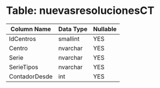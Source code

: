 # Table: nuevasresolucionesCT

| Column Name | Data Type | Nullable |
|-------------|-----------|----------|
| IdCentros | smallint | YES |
| Centro | nvarchar | YES |
| Serie | nvarchar | YES |
| SerieTipos | nvarchar | YES |
| ContadorDesde | int | YES |
